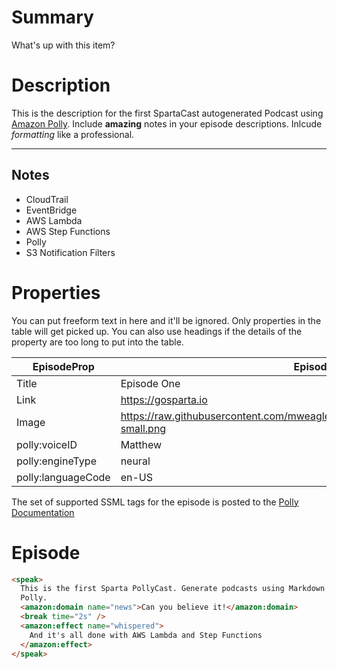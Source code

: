 # Summary

What's up with this item?

# Description

This is the description for the first SpartaCast autogenerated Podcast using
[Amazon Polly](https://aws.amazon.com/polly/). Include **amazing** notes in your
episode descriptions. Inlcude _formatting_ like a professional.

---

## Notes

- CloudTrail
- EventBridge
- AWS Lambda
- AWS Step Functions
- Polly
- S3 Notification Filters

# Properties

You can put freeform text in here and it'll be ignored. Only properties
in the table will get picked up. You can also use headings if the details of the
property are too long to put into the table.

| EpisodeProp        | EpisodeValue                                                                                                                         |
| ------------------ | ------------------------------------------------------------------------------------------------------------------------------------ |
| Title              | Episode One                                                                                                                          |
| Link               | https://gosparta.io                                                                                                                  |
| Image              | https://raw.githubusercontent.com/mweagle/SpartaCast/master/media/vscodegopher-small.png |
| polly:voiceID      | Matthew                                                                                                                              |
| polly:engineType   | neural                                                                                                                               |
| polly:languageCode | en-US                                                                                                                                |

The set of supported SSML tags for the episode is posted to the
[Polly Documentation](https://docs.aws.amazon.com/polly/latest/dg/supportedtags.html#newscaster-tag)

# Episode

```html
<speak>
  This is the first Sparta PollyCast. Generate podcasts using Markdown and AWS
  Polly.
  <amazon:domain name="news">Can you believe it!</amazon:domain>
  <break time="2s" />
  <amazon:effect name="whispered">
    And it's all done with AWS Lambda and Step Functions
  </amazon:effect>
</speak>
```

